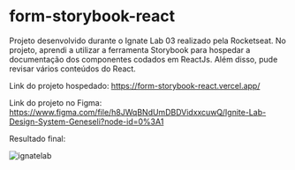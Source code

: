 # form-storybook-react
Projeto desenvolvido durante o Ignate Lab 03 realizado pela Rocketseat. No projeto, aprendi a utilizar a ferramenta Storybook para hospedar a documentação dos componentes codados em ReactJs. Além disso, pude revisar vários conteúdos do React.

Link do projeto hospedado: https://form-storybook-react.vercel.app/

Link do projeto no Figma: https://www.figma.com/file/h8JWqBNdUmDBDVidxxcuwQ/Ignite-Lab-Design-System-Geneseli?node-id=0%3A1

Resultado final:

![ignatelab](https://user-images.githubusercontent.com/79288375/196698550-0087c4a9-3b8b-45fe-8d48-cfd9b12fc2d6.png)
